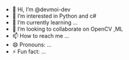 - 👋 Hi, I’m @devmoi-dev
- 👀 I’m interested in Python and c#
- 🌱 I’m currently learning ...
- 💞️ I’m looking to collaborate on OpenCV ,ML
- 📫 How to reach me ...
- 😄 Pronouns: ...
- ⚡ Fun fact: ...

<!---
devmoi-dev/devmoi-dev is a ✨ special ✨ repository because its `README.md` (this file) appears on your GitHub profile.
You can click the Preview link to take a look at your changes.
--->
